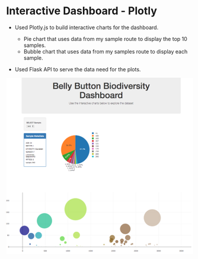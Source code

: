 # Interactive Dashboard - Plotly

- Used Plotly.js to build interactive charts for the dashboard. 
  * Pie chart that uses data from my sample route to display the top 10 samples. 
  * Bubble chart that uses data from my samples route to display each sample.

- Used Flask API to serve the data need for the plots.

![Plotly_Dashboard](Images/README/Plotly_Dashboard.png)



